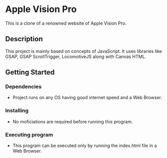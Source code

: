 # Apple Vision Pro

This is a clone of a renowned website of Apple Vision Pro.

## Description

This project is mainly based on concepts of JavaScript.
It uses libraries like GSAP, GSAP ScrollTrigger, LocomotiveJS along with Canvas HTML.

## Getting Started

### Dependencies

* Project runs on any OS having good internet speed and a Web Browser. 

### Installing

* No moficiations are required before running this program.

### Executing program

* This program can be executed only by running the index.html file in a Web Browser. 
